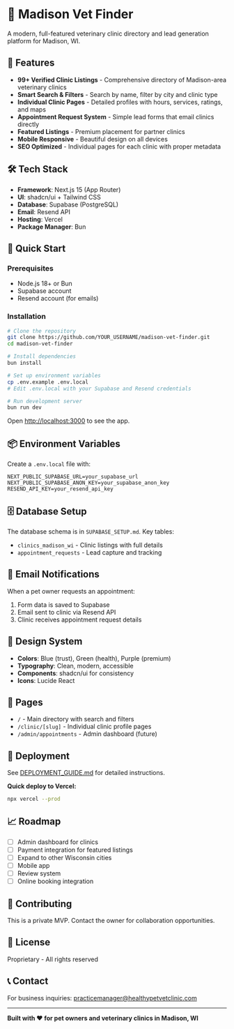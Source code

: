 # 🐾 Madison Vet Finder

A modern, full-featured veterinary clinic directory and lead generation platform for Madison, WI.

## 🌟 Features

- **99+ Verified Clinic Listings** - Comprehensive directory of Madison-area veterinary clinics
- **Smart Search & Filters** - Search by name, filter by city and clinic type
- **Individual Clinic Pages** - Detailed profiles with hours, services, ratings, and maps
- **Appointment Request System** - Simple lead forms that email clinics directly
- **Featured Listings** - Premium placement for partner clinics
- **Mobile Responsive** - Beautiful design on all devices
- **SEO Optimized** - Individual pages for each clinic with proper metadata

## 🛠️ Tech Stack

- **Framework**: Next.js 15 (App Router)
- **UI**: shadcn/ui + Tailwind CSS
- **Database**: Supabase (PostgreSQL)
- **Email**: Resend API
- **Hosting**: Vercel
- **Package Manager**: Bun

## 🚀 Quick Start

### Prerequisites

- Node.js 18+ or Bun
- Supabase account
- Resend account (for emails)

### Installation

```bash
# Clone the repository
git clone https://github.com/YOUR_USERNAME/madison-vet-finder.git
cd madison-vet-finder

# Install dependencies
bun install

# Set up environment variables
cp .env.example .env.local
# Edit .env.local with your Supabase and Resend credentials

# Run development server
bun run dev
```

Open [http://localhost:3000](http://localhost:3000) to see the app.

## 📦 Environment Variables

Create a `.env.local` file with:

```env
NEXT_PUBLIC_SUPABASE_URL=your_supabase_url
NEXT_PUBLIC_SUPABASE_ANON_KEY=your_supabase_anon_key
RESEND_API_KEY=your_resend_api_key
```

## 🗄️ Database Setup

The database schema is in `SUPABASE_SETUP.md`. Key tables:

- `clinics_madison_wi` - Clinic listings with full details
- `appointment_requests` - Lead capture and tracking

## 📧 Email Notifications

When a pet owner requests an appointment:
1. Form data is saved to Supabase
2. Email sent to clinic via Resend API
3. Clinic receives appointment request details

## 🎨 Design System

- **Colors**: Blue (trust), Green (health), Purple (premium)
- **Typography**: Clean, modern, accessible
- **Components**: shadcn/ui for consistency
- **Icons**: Lucide React

## 📱 Pages

- `/` - Main directory with search and filters
- `/clinic/[slug]` - Individual clinic profile pages
- `/admin/appointments` - Admin dashboard (future)

## 🚀 Deployment

See [DEPLOYMENT_GUIDE.md](./DEPLOYMENT_GUIDE.md) for detailed instructions.

**Quick deploy to Vercel:**

```bash
npx vercel --prod
```

## 📈 Roadmap

- [ ] Admin dashboard for clinics
- [ ] Payment integration for featured listings
- [ ] Expand to other Wisconsin cities
- [ ] Mobile app
- [ ] Review system
- [ ] Online booking integration

## 🤝 Contributing

This is a private MVP. Contact the owner for collaboration opportunities.

## 📄 License

Proprietary - All rights reserved

## 📞 Contact

For business inquiries: practicemanager@healthypetvetclinic.com

---

**Built with ❤️ for pet owners and veterinary clinics in Madison, WI**
